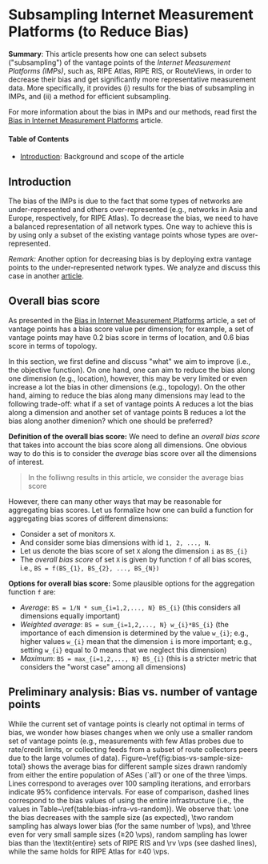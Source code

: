 # Subsampling Internet Measurement Platforms (to Reduce Bias)


**Summary**: This article presents how one can select subsets ("subsampling") of the vantage points of the _Internet Measurement Platforms (IMPs)_, such as, RIPE Atlas, RIPE RIS, or RouteViews, in order to decrease their bias and get significantly more representative measurement data. More specifically, it provides (i) results for the bias of subsampling in IMPs, and (ii) a method for efficient subsampling.

For more information about the bias in IMPs and our methods, read first the [Bias in Internet Measurement Platforms](./Bias_in_IMPs) article.


#### Table of Contents  

- [Introduction](#introduction): Background and scope of the article 


## Introduction

The bias of the IMPs is due to the fact that some types of networks are under-represented and others over-represented (e.g., networks in Asia and Europe, respectively, for RIPE Atlas). To decrease the bias, we need to have a balanced representation of all network types. One way to achieve this is by using only a subset of the existing vantage points whose types are over-represented. 

_Remark:_ Another option for decreasing bias is by deploying extra vantage points to the under-represented network types. We analyze and discuss this case in another [article](./Extending_IMPs.md). 


## Overall bias score
As presented in the [Bias in Internet Measurement Platforms](./Bias_in_IMPs) article, a set of vantage points has a bias score value per dimension; for example, a set of vantage points may have 0.2 bias score in terms of location, and 0.6 bias score in terms of topology.

In this section, we first define and discuss "what" we aim to improve (i.e., the objective function). On one hand, one can aim to reduce the bias along one dimension (e.g., location), however, this may be very limited or even increase a lot the bias in other dimensions (e.g., topology). On the other hand, aiming to reduce the bias along many dimensions may lead to the following trade-off: what if a set of vantage points A reduces a lot the bias along a dimension and another set of vantage points B reduces a lot the bias along another dimenion? which one should be preferred? 

**Definition of the overall bias score:** We need to define an _overall bias score_ that takes into account the bias score along all dimensions. One obvious way to do this is to consider the _average_ bias score over all the dimensions of interest. 

> In the folliwng results in this article, we consider the average bias score

However, there can many other ways that may be reasonable for aggregating bias scores. Let us formalize how one can build a function for aggregating bias scores of different dimensions: 
- Consider a set of monitors `X`. 
- And consider some bias dimensions with id `1, 2, ..., N`. 
- Let us denote the bias score of set `X` along the dimension `i` as `BS_{i}`
- The _overall bias score_ of set `X` is given by function `f` of all bias scores, i.e., `BS = f(BS_{1}, BS_{2}, ..., BS_{N})` 


**Options for overall bias score:** Some plausible options for the aggregation function `f` are:
- _Average_: `BS = 1/N * sum_{i=1,2,..., N} BS_{i}` (this considers all dimensions equally important)
- _Weighted average_: `BS = sum_{i=1,2,..., N} w_{i}*BS_{i}` (the importance of each dimension is determined by the value `w_{i}`; e.g., higher values `w_{i}` mean that the dimension `i` is more important; e.g., setting `w_{i}` equal to 0 means that we neglect this dimension)
- _Maximum_: `BS = max_{i=1,2,..., N} BS_{i}`  (this is a stricter metric that considers the "worst case" among all dimensions)


## Preliminary analysis: Bias vs. number of vantage points 
While the current set of vantage points is clearly not optimal in terms of bias, we wonder how biases changes when we only use a smaller random set of vantage points (e.g., measurements with few Atlas probes due to rate/credit limits, or collecting feeds from a subset of route collectors peers due to the large volumes of data). Figure~\ref{fig:bias-vs-sample-size-total} shows the average bias for different sample sizes drawn randomly from either the entire population of ASes (`all') or one of the three \imps. Lines correspond to averages over 100 sampling iterations, and errorbars indicate 95\% confidence intervals. For ease of comparison, dashed lines correspond to the bias values of using the entire infrastructure (i.e., the values in Table~\ref{table:bias-infra-vs-random}). We observe that: \one the bias decreases with the sample size (as expected), \two random sampling has always lower bias (for the same number of \vps), and \three even for very small sample sizes ($\geq$20 \vps), random sampling has lower bias than the \textit{entire} sets of RIPE RIS and \rv \vps (see dashed lines), while the same holds for RIPE Atlas for $\geq$40 \vps.
